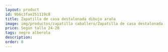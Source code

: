 ```yaml
---
layout: product
id: 9b6c3fae251119c8
title: Zapatilla de casa destalonada dibujo araña
image: img/productos/zapatilla caballero/Zapatilla de casa destalonada dibujo araña=Según talla 24-28=negro alberola.webp
price: Según talla 24-28
tags: negro alberola
description: 
order: 0
---
```

